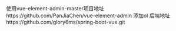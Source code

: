 使用vue-element-admin-master项目地址https://github.com/PanJiaChen/vue-element-admin 添加ol
后端地址https://github.com/glory6ms/spring-boot-vue.git
